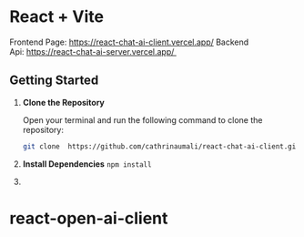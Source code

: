 # React + Vite

Frontend Page: https://react-chat-ai-client.vercel.app/
Backend Api: https://react-chat-ai-server.vercel.app/ 

## Getting Started

1. **Clone the Repository**

   Open your terminal and run the following command to clone the repository:

   ```bash
   git clone  https://github.com/cathrinaumali/react-chat-ai-client.git

3. **Install Dependencies**
  ``` npm install  ```
  
5. 
# react-open-ai-client

